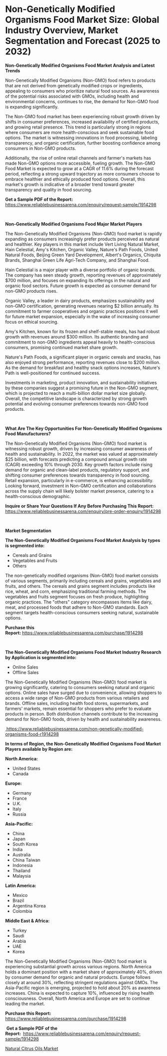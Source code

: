 <p><h1>Non-Genetically Modified Organisms Food Market Size: Global Industry Overview, Market Segmentation and Forecast (2025 to 2032)</h1></p><p><strong>Non-Genetically Modified Organisms Food Market Analysis and Latest Trends</strong></p>
<p><p>Non-Genetically Modified Organisms (Non-GMO) food refers to products that are not derived from genetically modified crops or ingredients, appealing to consumers who prioritize natural food sources. As awareness of the potential risks associated with GMOs, including health and environmental concerns, continues to rise, the demand for Non-GMO food is expanding significantly. </p><p>The Non-GMO food market has been experiencing robust growth driven by shifts in consumer preferences, increased availability of certified products, and growing retail presence. This trend is particularly strong in regions where consumers are more health-conscious and seek sustainable food options. The market is witnessing innovations in food processing, labeling transparency, and organic certification, further boosting confidence among consumers in Non-GMO products.</p><p>Additionally, the rise of online retail channels and farmer's markets has made Non-GMO options more accessible, fueling growth. The Non-GMO Food Market is expected to grow at a CAGR of 11.6% during the forecast period, reflecting a strong upward trajectory as more consumers choose to embrace healthier and ethically produced food options. Overall, this market's growth is indicative of a broader trend toward greater transparency and quality in food sourcing.</p></p>
<p><strong>Get a Sample PDF of the Report:&nbsp;</strong> <a href="https://www.reliablebusinessarena.com/enquiry/request-sample/1914298?utm_campaign=2637&utm_medium=2&utm_source=Github&utm_content=ia&utm_term=07042025&utm_id=non-genetically-modified-organisms-food">https://www.reliablebusinessarena.com/enquiry/request-sample/1914298</a></p>
<p>&nbsp;</p>
<p><strong>Non-Genetically Modified Organisms Food Major Market Players</strong></p>
<p><p>The Non-Genetically Modified Organisms (Non-GMO) food market is rapidly expanding as consumers increasingly prefer products perceived as natural and healthier. Key players in this market include Vert Living Natural Market, Hain Celestial, Amy's Kitchen, Organic Valley, Nature's Path Foods, United Natural Foods, Beijing Green Yard Development, Albert's Organics, Chiquita Brands, Shanghai Green Life Agri-Tech Company, and Shanghai Food.</p><p>Hain Celestial is a major player with a diverse portfolio of organic brands. The company has seen steady growth, reporting revenues of approximately $700 million, and focuses on expanding its offerings in the natural and organic food sectors. Future growth is expected as consumer demand for non-GMO products rises.</p><p>Organic Valley, a leader in dairy products, emphasizes sustainability and non-GMO certification, generating revenues nearing $2 billion annually. Its commitment to farmer cooperatives and organic practices positions it well for future market expansion, especially in the wake of increasing consumer focus on ethical sourcing.</p><p>Amy's Kitchen, known for its frozen and shelf-stable meals, has had robust growth with revenues around $300 million. Its authentic branding and commitment to non-GMO ingredients appeal heavily to health-conscious consumers, promising continued market share growth.</p><p>Nature's Path Foods, a significant player in organic cereals and snacks, has also enjoyed strong performance, reporting revenues close to $200 million. As the demand for breakfast and healthy snack options increases, Nature's Path is well-positioned for continued success.</p><p>Investments in marketing, product innovation, and sustainability initiatives by these companies suggest a promising future in the Non-GMO segment, which is projected to reach a multi-billion dollar market size globally. Overall, the competitive landscape is characterized by strong growth potential and evolving consumer preferences towards non-GMO food products.</p></p>
<p>&nbsp;</p>
<p><strong>What Are The Key Opportunities For Non-Genetically Modified Organisms Food Manufacturers?</strong></p>
<p><p>The Non-Genetically Modified Organisms (Non-GMO) food market is witnessing robust growth, driven by increasing consumer awareness of health and sustainability. In 2022, the market was valued at approximately $25 billion, with forecasts predicting a compound annual growth rate (CAGR) exceeding 10% through 2030. Key growth factors include rising demand for organic and clean-label products, regulatory support, and shifting consumer preferences towards transparency in food sourcing. Retail expansion, particularly in e-commerce, is enhancing accessibility. Looking forward, investment in Non-GMO certification and collaborations across the supply chain will likely bolster market presence, catering to a health-conscious demographic.</p></p>
<p><strong>Inquire or Share Your Questions If Any Before Purchasing This Report:</strong> <a href="https://www.reliablebusinessarena.com/enquiry/pre-order-enquiry/1914298?utm_campaign=2637&utm_medium=2&utm_source=Github&utm_content=ia&utm_term=07042025&utm_id=non-genetically-modified-organisms-food">https://www.reliablebusinessarena.com/enquiry/pre-order-enquiry/1914298</a></p>
<p>&nbsp;</p>
<p><strong>Market Segmentation</strong></p>
<p><strong>The Non-Genetically Modified Organisms Food Market Analysis by types is segmented into:</strong></p>
<p><ul><li>Cereals and Grains</li><li>Vegetables and Fruits</li><li>Others</li></ul></p>
<p><p>The non-genetically modified organisms (Non-GMO) food market consists of various segments, primarily including cereals and grains, vegetables and fruits, and others. The cereals and grains segment includes products like rice, wheat, and corn, emphasizing traditional farming methods. The vegetables and fruits segment focuses on fresh produce, highlighting organic practices. The "others" category encompasses items like dairy, meat, and processed foods that adhere to Non-GMO standards. Each segment targets health-conscious consumers seeking natural, sustainable options.</p></p>
<p><strong>Purchase this Report:&nbsp;</strong><a href="https://www.reliablebusinessarena.com/purchase/1914298?utm_campaign=2637&utm_medium=2&utm_source=Github&utm_content=ia&utm_term=07042025&utm_id=non-genetically-modified-organisms-food">https://www.reliablebusinessarena.com/purchase/1914298</a></p>
<p>&nbsp;</p>
<p><strong>The Non-Genetically Modified Organisms Food Market Industry Research by Application is segmented into:</strong></p>
<p><ul><li>Online Sales</li><li>Offline Sales</li></ul></p>
<p><p>The Non-Genetically Modified Organisms (Non-GMO) food market is growing significantly, catering to consumers seeking natural and organic options. Online sales have surged due to convenience, allowing shoppers to access a wide range of Non-GMO products from various retailers and brands. Offline sales, including health food stores, supermarkets, and farmers' markets, remain essential for shoppers who prefer to evaluate products in person. Both distribution channels contribute to the increasing demand for Non-GMO foods, driven by health and sustainability awareness.</p></p>
<p><a href="https://www.reliablebusinessarena.com/non-genetically-modified-organisms-food-r1914298?utm_campaign=2637&utm_medium=2&utm_source=Github&utm_content=ia&utm_term=07042025&utm_id=non-genetically-modified-organisms-food">&nbsp;https://www.reliablebusinessarena.com/non-genetically-modified-organisms-food-r1914298</a></p>
<p><strong>In terms of Region, the Non-Genetically Modified Organisms Food Market Players available by Region are:</strong></p>
<p>
    <p> <strong> North America: </strong>
        <ul>
            <li>United States</li>
            <li>Canada</li>
        </ul>
        </p> 
    <p> <strong> Europe: </strong>
        <ul>
            <li>Germany</li>
            <li>France</li>
            <li>U.K.</li>
            <li>Italy</li>
            <li>Russia</li>
        </ul>
        </p> 
    <p> <strong> Asia-Pacific: </strong>
        <ul>
            <li>China</li>
            <li>Japan</li>
            <li>South Korea</li>
            <li>India</li>
            <li>Australia</li>
            <li>China Taiwan</li>
            <li>Indonesia</li>
            <li>Thailand</li>
            <li>Malaysia</li>
        </ul>
        </p> 
    <p> <strong> Latin America: </strong>
        <ul>
            <li>Mexico</li>
            <li>Brazil</li>
            <li>Argentina Korea</li>
            <li>Colombia</li>
        </ul>
        </p> 
    <p> <strong> Middle East & Africa: </strong>
        <ul>
            <li>Turkey</li>
            <li>Saudi</li>
            <li>Arabia</li>
            <li>UAE</li>
            <li>Korea</li>
        </ul>
    </p>
    </p>
<p><p>The Non-Genetically Modified Organisms (Non-GMO) food market is experiencing substantial growth across various regions. North America holds a dominant position with a market share of approximately 40%, driven by consumer demand for organic and natural products. Europe follows closely at around 30%, reflecting stringent regulations against GMOs. The Asia-Pacific region is emerging, projected to hold about 20% as awareness increases. China is expected to capture 10%, influenced by rising health consciousness. Overall, North America and Europe are set to continue leading the market.</p></p>
<p><strong>Purchase this Report: </strong><a href="https://www.reliablebusinessarena.com/purchase/1914298?utm_campaign=2637&utm_medium=2&utm_source=Github&utm_content=ia&utm_term=07042025&utm_id=non-genetically-modified-organisms-food">https://www.reliablebusinessarena.com/purchase/1914298</a></p>
<p>&nbsp;<strong>Get a Sample PDF of the Report:&nbsp;&nbsp;</strong><a href="https://www.reliablebusinessarena.com/enquiry/request-sample/1914298?utm_campaign=2637&utm_medium=2&utm_source=Github&utm_content=ia&utm_term=07042025&utm_id=non-genetically-modified-organisms-food">https://www.reliablebusinessarena.com/enquiry/request-sample/1914298</a></p>
<p><strong></strong></p>
<p><p><a href="https://github.com/ovtkosle/Market-Research-Report-List-1/blob/main/natural-citrus-oils-market.md?utm_campaign=2637&utm_medium=2&utm_source=Github&utm_content=ia&utm_term=07042025&utm_id=non-genetically-modified-organisms-food">Natural Citrus Oils Market</a></p></p>